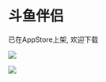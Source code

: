 # 斗鱼伴侣
已在AppStore上架, 欢迎下载

![](http://osnabh9h1.bkt.clouddn.com/17-8-12/1759624.jpg)

![](http://osnabh9h1.bkt.clouddn.com/17-8-12/75997595.jpg)
